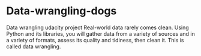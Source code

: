 # Data-wrangling-dogs
Data wrangling udacity project
Real-world data rarely comes clean. Using Python and its libraries, you will gather data from a variety of sources and in a variety of formats, assess its quality and tidiness,
then clean it. This is called data wrangling. 
